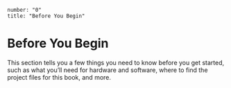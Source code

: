 ```metadata
number: "0"
title: "Before You Begin"
```

# Before You Begin

This section tells you a few things you need to know before you get started, such as what you’ll need for hardware and software, where to find the project files for this book, and more.